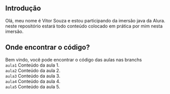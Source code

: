 ## Introdução
Olá, meu nome é Vitor Souza e estou participando da imersão java da Alura.
neste repositório estará todo conteúdo colocado em prática por mim nesta imersão.

## Onde encontrar o código?

Bem vindo, você pode encontrar o código das aulas nas branchs  
`aula1` Conteúdo da aula 1.  
`aula2` Conteúdo da aula 2.  
`aula3` Conteúdo da aula 3.  
`aula4` Conteúdo da aula 4.  
`aula5` Conteúdo da aula 5.  
